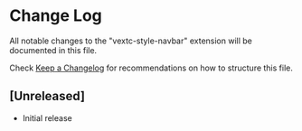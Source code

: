 # Change Log

All notable changes to the "vextc-style-navbar" extension will be documented in this file.

Check [Keep a Changelog](http://keepachangelog.com/) for recommendations on how to structure this file.

## [Unreleased]

- Initial release